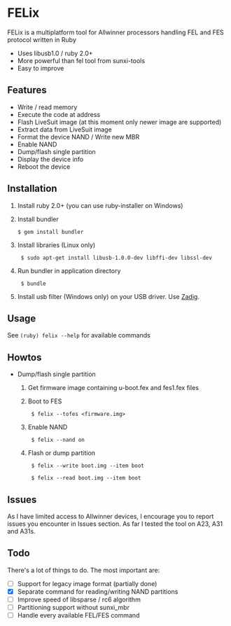 FELix
==================

FELix is a multiplatform tool for Allwinner processors handling FEL and FES
protocol written in Ruby

* Uses libusb1.0 / ruby 2.0+
* More powerful than fel tool from sunxi-tools
* Easy to improve

Features
------------------

* Write / read memory
* Execute the code at address
* Flash LiveSuit image (at this moment only newer image are supported)
* Extract data from LiveSuit image
* Format the device NAND / Write new MBR
* Enable NAND
* Dump/flash single partition
* Display the device info
* Reboot the device


Installation
------------------

1. Install ruby 2.0+ (you can use ruby-installer on Windows)
2.  Install bundler

        $ gem install bundler

3. Install libraries (Linux only)

        $ sudo apt-get install libusb-1.0.0-dev libffi-dev libssl-dev

4. Run bundler in application directory

        $ bundle

5. Install usb filter (Windows only) on your USB driver. Use [Zadig](http://zadig.akeo.ie/).


Usage
------------------

See `(ruby) felix --help` for available commands


Howtos
------------------

* Dump/flash single partition
  1. Get firmware image containing u-boot.fex and fes1.fex files
  2. Boot to FES

          $ felix --tofes <firmware.img>

  3. Enable NAND

          $ felix --nand on

  4. Flash or dump partition

          $ felix --write boot.img --item boot
          
          $ felix --read boot.img --item boot


Issues
------------------

As I have limited access to Allwinner devices, I encourage you to report issues
you encounter in Issues section. As far I tested the tool on A23, A31 and A31s.


Todo
------------------

There's a lot of things to do. The most important are:

- [ ] Support for legacy image format (partially done)
- [x] Separate command for reading/writing NAND partitions
- [ ] Improve speed of libsparse / rc6 algorithm
- [ ] Partitioning support without sunxi_mbr
- [ ] Handle every available FEL/FES command
